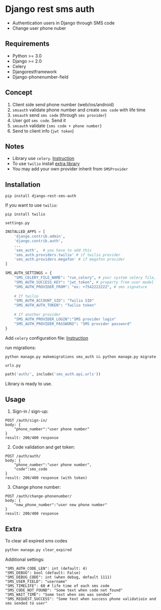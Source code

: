 # Django rest sms auth

* Authentication users in Django through SMS code
* Change user phone nuber

## Requirements

+ Python >= 3.0
+ Django >= 2.0
+ Celery
+ Djangorestframework
+ Django-phonenumber-field
 
## Concept
1. Client side send phone number (web/ios/android)
2. `smsauth` validate phone number and create `sms code` with life time
3. `smsauth` send `sms code` (through `sms provider`)
4.  User got `sms code`. Send it
5.  `smsauth` validate `{sms code + phone number}`
6.  Send to client info (`jwt token`)

## Notes
* Library use `celery`. [Instruction](https://github.com/a1k89/blog/wiki/Make-django-asynchronous-through-celery)
* To use `twilio` install [extra library](https://www.twilio.com/docs/libraries/python)
* You may add your own provider inherit from `SMSProvider`

## Installation
```commandline
pip install django-rest-sms-auth
```
If you want to use `twilio`:
```commandline
pip install twilio
```

`settings.py`

```python
INSTALLED_APPS = [
    'django.contrib.admin',
    'django.contrib.auth',
    ...
    'sms_auth',  # you have to add this
    'sms_auth.providers.twilio' # if twilio provider
    'sms_auth.providers.megafon' # if megafon provider
]

SMS_AUTH_SETTINGS = {
    "SMS_CELERY_FILE_NAME": "run_celery", # your system celery file,
    "SMS_AUTH_SUCCESS_KEY": "jwt_token", # property from user model
    "SMS_AUTH_PROVIDER_FROM": "ex: +7542222222", # sms signature
    
    # If twilio
    "SMS_AUTH_ACCOUNT_SID": "Twilio SID"
    "SMS_AUTH_AUTH_TOKEN": "Twilio token"
    
    # If another provider
    "SMS_AUTH_PROVIDER_LOGIN":"SMS provider login"
    "SMS_AUTH_PROVIDER_PASSWORD": "SMS provider password"
}
```

Add `celery` configuration file:  [Instruction](https://github.com/a1k89/blog/wiki/Make-django-asynchronous-through-celery)

run migrations:
```python
python manage.py makemigrations sms_auth && python manage.py migrate
```
`urls.py`
```python
path('auth/', include('sms_auth.api.urls'))
```

Library is ready to use.

## Usage
1. Sign-in / sign-up:
```command
POST /auth/sign-in/
body: {
    "phone_number":"user phone number"
}
result: 200/400 response
```
2. Code validation and get token:
```command
POST /auth/auth/
body: {
    "phone_number":"user phone number",
    "code":sms_code
}
result: 200/400 response (with token)
```

3. Change phone number:
```command
POST /auth/change-phonenumber/
body: {
    "new_phone_number":"user new phone number"
}
result: 200/400 response
```

## Extra
To clear all expired sms codes
```python
python manage.py clear_expired
```
Additional settings:
```
"SMS_AUTH_CODE_LEN": int (default: 4)
"SMS_DEBUG": bool (default: False)
"SMS_DEBUG_CODE": int (when debug, default 1111)
"SMS_USER_FIELD": "username" 
"SMS_TIMELIFE": 60 # life time of each sms code
"SMS_CODE_NOT_FOUND": "Some text when code not found"
"SMS_WAIT_TIME": "Some text when sms was sended"
"SMS_REQUEST_SUCCESS": "Some text when success phone validatioin and sms sended to user"
```